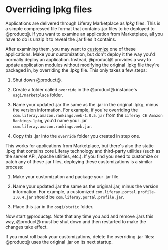 # Overriding lpkg files [](id=overriding-lpkg-files)

Applications are delivered through Liferay Marketplace as *lpkg* files. This is
a simple compressed file format that contains .jar files to be deployed to
@product@. If you want to examine an application from Marketplace, all you have
to do is unzip it to reveal the .jar files it contains. 

After examining them, you may want to [customize](/develop/tutorials/-/knowledge_base/7-1/customizing)
one of these applications. Make your customization, but don't deploy it the way
you'd normally deploy an application. Instead, @product@ provides a way to
update application modules without modifying the original .lpkg file they're
packaged in, by overriding the .lpkg file. This only takes a few steps: 

1.  Shut down @product@. 

2.  Create a folder called `override` in the @product@ instance's
    `osgi/marketplace` folder. 

3.  Name your updated .jar the same as the .jar in the original .lpkg, minus the
    version information. For example, if you're overriding the
    `com.liferay.amazon.rankings.web-1.0.5.jar` from the `Liferay CE Amazon
    Rankings.lpkg`, you'd name your .jar `com.liferay.amazon.rankings.web.jar`. 

4.  Copy this .jar into the `override` folder you created in step one. 

This works for applications from Marketplace, but there's also the static .lpkg
that contains core Liferay technology and third-party utilities (such as the
servlet API, Apache utilities, etc.). If you find you need to customize or patch
any of these .jar files, deploying these customizations is a similar process: 

1.  Make your customization and package your .jar file. 

2.  Name your updated .jar the same as the original .jar, minus the version
    information. For example, a customized
    `com.liferay.portal.profile-1.0.4.jar` should be
    `com.liferay.portal.profile.jar`. 

3.  Place this .jar in the `osgi/static` folder. 

Now start @product@. Note that any time you add and remove .jars this way,
@product@ must be shut down and then restarted to make the changes take effect. 

If you must roll back your customizations, delete the overriding .jar files:
@product@ uses the original .jar on its next startup. 
